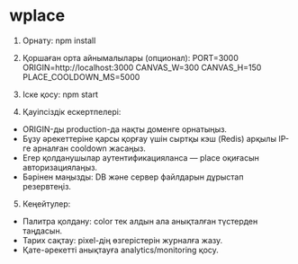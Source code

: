 # wplace
1) Орнату:
   npm install

2) Қоршаған орта айнымалылары (опционал):
   PORT=3000
   ORIGIN=http://localhost:3000
   CANVAS_W=300
   CANVAS_H=150
   PLACE_COOLDOWN_MS=5000

3) Іске қосу:
   npm start

4) Қауіпсіздік ескертпелері:
 - ORIGIN-ды production-да нақты доменге орнатыңыз.
 - Бұзу әрекеттеріне қарсы қорғау үшін сыртқы кэш (Redis) арқылы IP-ге арналған cooldown жасаңыз.
 - Егер қолданушылар аутентификацияланса — place оқиғасын авторизациялаңыз.
 - Бәрінен маңызды: DB және сервер файлдарын дұрыстап резервтеңіз.

5) Кеңейтулер:
 - Палитра қолдану: color тек алдын ала анықталған түстерден таңдасын.
 - Тарих сақтау: pixel-дің өзгерістерін журналға жазу.
 - Қате-әрекетті анықтауға analytics/monitoring қосу.
